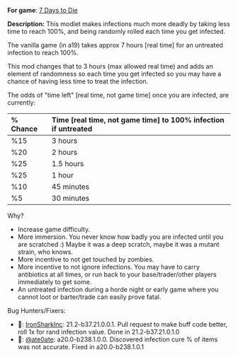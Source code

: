 **For game**: [7 Days to Die](https://7daystodie.com)

**Description:**
This modlet makes infections much more deadly by taking less time to reach 100%, and being randomly rolled each time you get infected.


The vanilla game (in a19) takes approx 7 hours [real time] for an untreated infection to reach 100%.


This mod changes that to 3 hours (max allowed real time) and adds an element of randomness so each time you get infected so you may have a chance of having less time to treat the infection.


The odds of "time left" [real time, not game time] once you are infected, are currently:

| % Chance | Time [real time, not game time] to 100% infection if untreated |
| :------------ | :------------- |
| %15 | 3 hours |
| %20 | 2 hours |
| %25 | 1.5 hours |
| %25 | 1 hour |
| %10 | 45 minutes |
| %5 | 30 minutes |


Why?
- Increase game difficulty.
- More immersion. You never know how badly you are infected until you are scratched :) Maybe it was a deep scratch, maybe it was a mutant strain, who knows.
- More incentive to not get touched by zombies.
- More incentive to not ignore infections. You may have to carry antibiotics at all times, or run back to your base/trader/other players immediately to get some.
- An untreated infection during a horde night or early game where you cannot loot or barter/trade can easily prove fatal.

Bug Hunters/Fixers:
- :clap:: [IronSharkInc](https://github.com/IronSharkInc): 21.2-b37.21.0.0.1. Pull request to make buff code better, roll 1x for rand infection value. Done in 21.2-b37.21.0.1.0
- :clap:: [@ate0ate](https://community.7daystodie.com/profile/94874-ate0ate/): a20.0-b238.1.0.0. Discovered infection cure % of items was not accurate.  Fixed in a20.0-b238.1.0.1
